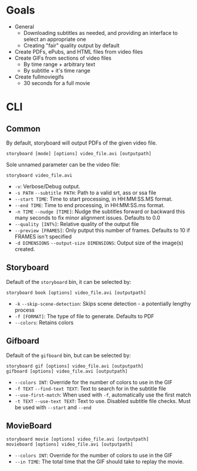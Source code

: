 # Goals
* General 
    * Downloading subtitles as needed, and providing an interface to select an appropriate one
    * Creating "fair" quality output by default
* Create PDFs, ePubs, and HTML files from video files
* Create GIFs from sections of video files
    * By time range + arbitrary text
    * By subtitle + it's time range
* Create fullmoviegifs
    * 30 seconds for a full movie

# CLI

## Common

By default, storyboard will output PDFs of the given video file.

    storyboard [mode] [options] video_file.avi [outputpath]

Sole unnamed parameter can be the video file:

    storyboard video_file.avi

  * `-v`: Verbose/Debug output.
  * `-s PATH` `--subtitle PATH`: Path to a valid srt, ass or ssa file
  * `--start TIME`: Time to start processing, in HH:MM:SS.MS format.
  * `--end TIME`: Time to end processing, in HH:MM:SS.ms format.
  * `-n TIME` `--nudge [TIME]`: Nudge the subtitles forward or backward this many seconds to fix minor alignment issues. Defaults to 0.0
  * `--quality [INT%]`: Relative quality of the output file
  * `--preview [FRAMES]`: Only putput this number of frames. Defaults to 10 if FRAMES isn't specified
  * `-d DIMENSIONS` `--output-size DIMENSIONS`: Output size of the image(s) created.

## Storyboard

Default of the `storyboard` bin, it can be selected by:

    storyboard book [options] video_file.avi [outputpath]

  * `-k` `--skip-scene-detection`: Skips scene detection - a potentially lengthy process
  * `-f [FORMAT]`: The type of file to generate. Defaults to PDF
  * `--colors`: Retains colors

## Gifboard

Default of the `gifboard` bin, but can be selected by:

    storyboard gif [options] video_file.avi [outputpath]
    gifboard [options] video_file.avi [outputpath]

  * `--colors INT`: Override for the number of colors to use in the GIF
  * `-f TEXT` `--find-text TEXT`: Text to search for in the subtitle file
  * `--use-first-match`: When used with `-f`, automatically use the first match
  * `-t TEXT` `--use-text TEXT`: Text to use. Disabled subtitle file checks. Must be used with `--start` and `--end`

## MovieBoard

    storyboard movie [options] video_file.avi [outputpath]
    movieboard [options] video_file.avi [outputpath]

  * `--colors INT`: Override for the number of colors to use in the GIF
  * `--in TIME`: The total time that the GIF should take to replay the movie. 
